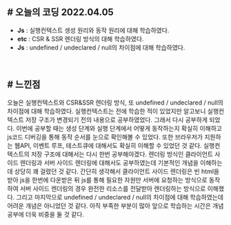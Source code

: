 ## # 오늘의 코딩 2022.04.05
- **Js** : 실행컨텍스트 생성 원리와 동작 원리에 대해 학습하였다.
- **etc** : CSR & SSR 렌더링 방식의 대해 학습하였다.
- **Js** : undefined / undeclared / null의 차이점에 대해 학습하였다.

<br>

## # 느낀점
오늘은 실행컨텍스트와 CSR&SSR 렌더링 방식, 또 undefined / undeclared / null의 차이점에 대해 학습하였다.
실행컨텍스트는 전에 학습한 적이 있었지만 알고보니 실행컨텍스트 저장 구조가 변경되기 전의 내용으로 공부하였었다. 그래서 다시 공부하게 되었다.
이번에 공부할 때는 생성 단계와 실행 단계에서 어떻게 동작하는지 확실히 이해하고 js코드 디버깅을 통해 동작 순서를 눈으로 확인해볼 수 있었다.
또한 브라우저가 지원하는 웹API, 이벤트 루프, 테스트큐에 대해서도 확실히 이해할 수 있었던 것 같다. 실행컨텍스트의 저장 구조에 대해서는 다시 한번 공부해야겠다.
렌더링 방식인 클라이언트 사이드 렌더링과 서버 사이드 렌더링에 대해서도 공부하였는데 기본적인 개념을 이해하는데 상당히 꽤 걸렸던 것 같다.
간단히 생각해서 클라이언트 사이드 렌더링은 빈 html을 받아 js을 한번에 다운받은 뒤 js를 통해 필요한 자원만 서버에 요청하는 방식으로 동작하여
서버 사이드 렌더링의 경우 완전한 리소스를 전달받아 렌더링하는 방식으로 이해했다. 그리고 마지막으로 undefined / undeclared / null의 차이점에 대해 학습하였는데
어려운 개념은 아니었던 것 같다. 아직 부족한 부분이 많아 앞으로 학습하는 시간은 개념 공부에 더욱 비중을 둘 것 같다.